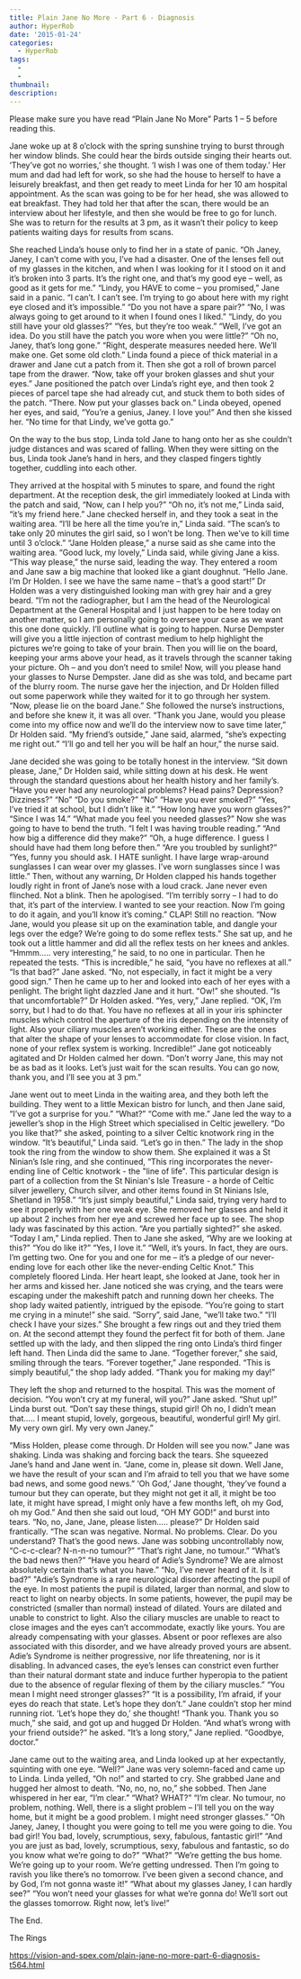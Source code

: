 ```yaml
---
title: Plain Jane No More - Part 6 - Diagnosis
author: HyperRob
date: '2015-01-24'
categories:
  - HyperRob
tags:
  - 
  - 
thumbnail: 
description: 
---
```


Please make sure you have read “Plain Jane No More” Parts 1 – 5 before reading this.


Jane woke up at 8 o’clock with the spring sunshine trying to burst through her window blinds. She could hear the birds outside singing their hearts out. ‘They’ve got no worries,’ she thought. ‘I wish I was one of them today.’ Her mum and dad had left for work, so she had the house to herself to have a leisurely breakfast, and then get ready to meet Linda for her 10 am hospital appointment. As the scan was going to be for her head, she was allowed to eat breakfast. They had told her that after the scan, there would be an interview about her lifestyle, and then she would be free to go for lunch. She was to return for the results at 3 pm, as it wasn’t their policy to keep patients waiting days for results from scans.

She reached Linda’s house only to find her in a state of panic. “Oh Janey, Janey, I can’t come with you, I’ve had a disaster. One of the lenses fell out of my glasses in the kitchen, and when I was looking for it I stood on it and it’s broken into 3 parts. It’s the right one, and that’s my good eye – well, as good as it gets for me.”
“Lindy, you HAVE to come – you promised,” Jane said in a panic.
“I can’t. I can’t see. I’m trying to go about here with my right eye closed and it’s impossible.”
“Do you not have a spare pair?”
“No, I was always going to get around to it when I found ones I liked.”
“Lindy, do you still have your old glasses?”
“Yes, but they’re too weak.”
“Well, I’ve got an idea. Do you still have the patch you wore when you were little?”
“Oh no, Janey, that’s long gone.”
“Right, desperate measures needed here. We’ll make one. Get some old cloth.”
Linda found a piece of thick material in a drawer and Jane cut a patch from it. Then she got a roll of brown parcel tape from the drawer.
“Now, take off your broken glasses and shut your eyes.”
Jane positioned the patch over Linda’s right eye, and then took 2 pieces of parcel tape she had already cut, and stuck them to both sides of the patch.
“There. Now put your glasses back on.” Linda obeyed, opened her eyes, and said, “You’re a genius, Janey. I love you!” And then she kissed her.
“No time for that Lindy, we’ve gotta go.”

On the way to the bus stop, Linda told Jane to hang onto her as she couldn’t judge distances and was scared of falling. When they were sitting on the bus, Linda took Jane’s hand in hers, and they clasped fingers tightly together, cuddling into each other.

They arrived at the hospital with 5 minutes to spare, and found the right department. At the reception desk, the girl immediately looked at Linda with the patch and said, “Now, can I help you?”
“Oh no, it’s not me,” Linda said, “it’s my friend here.” Jane checked herself in, and they took a seat in the waiting area.
“I’ll be here all the time you’re in,” Linda said.
“The scan’s to take only 20 minutes the girl said, so I won’t be long. Then we’ve to kill time until 3 o’clock.”
“Jane Holden please,” a nurse said as she came into the waiting area.
“Good luck, my lovely,” Linda said, while giving Jane a kiss.
“This way please,” the nurse said, leading the way. They entered a room and Jane saw a big machine that looked like a giant doughnut.
“Hello Jane. I’m Dr Holden. I see we have the same name – that’s a good start!”
Dr Holden was a very distinguished looking man with grey hair and a grey beard. “I’m not the radiographer, but I am the head of the Neurological Department at the General Hospital and I just happen to be here today on another matter, so I am personally going to oversee your case as we want this one done quickly. I’ll outline what is going to happen. Nurse Dempster will give you a little injection of contrast medium to help highlight the pictures we’re going to take of your brain. Then you will lie on the board, keeping your arms above your head, as it travels through the scanner taking your picture. Oh – and you don’t need to smile! Now, will you please hand your glasses to Nurse Dempster. Jane did as she was told, and became part of the blurry room. The nurse gave her the injection, and Dr Holden filled out some paperwork while they waited for it to go through her system.
“Now, please lie on the board Jane.” She followed the nurse’s instructions, and before she knew it, it was all over.
“Thank you Jane, would you please come into my office now and we’ll do the interview now to save time later,” Dr Holden said.
“My friend’s outside,” Jane said, alarmed, “she’s expecting me right out.”
“I’ll go and tell her you will be half an hour,” the nurse said.

Jane decided she was going to be totally honest in the interview.
“Sit down please, Jane,” Dr Holden said, while sitting down at his desk. He went through the standard questions about her health history and her family’s.
“Have you ever had any neurological problems? Head pains? Depression? Dizziness?”
“No”
“Do you smoke?”
“No”
“Have you ever smoked?”
“Yes, I’ve tried it at school, but I didn’t like it.”
“How long have you worn glasses?”
“Since I was 14.”
“What made you feel you needed glasses?”
Now she was going to have to bend the truth. “I felt I was having trouble reading.”
“And how big a difference did they make?”
“Oh, a huge difference. I guess I should have had them long before then.”
“Are you troubled by sunlight?”
“Yes, funny you should ask. I HATE sunlight. I have large wrap-around sunglasses I can wear over my glasses. I’ve worn sunglasses since I was little.”
Then, without any warning, Dr Holden clapped his hands together loudly right in front of Jane’s nose with a loud crack. Jane never even flinched. Not a blink. Then he apologised.
“I’m terribly sorry – I had to do that, it’s part of the interview. I wanted to see your reaction. Now I’m going to do it again, and you’ll know it’s coming.”
CLAP! Still no reaction. “Now Jane, would you please sit up on the examination table, and dangle your legs over the edge? We’re going to do some reflex tests.”
She sat up, and he took out a little hammer and did all the reflex tests on her knees and ankles. “Hmmm….. very interesting,” he said, to no one in particular. Then he repeated the tests. “This is incredible,” he said, “you have no reflexes at all.”
“Is that bad?” Jane asked.
“No, not especially, in fact it might be a very good sign.”
Then he came up to her and looked into each of her eyes with a penlight. The bright light dazzled Jane and it hurt. “Ow!” she shouted.
“Is that uncomfortable?” Dr Holden asked.
“Yes, very,” Jane replied.
“OK, I’m sorry, but I had to do that. You have no reflexes at all in your iris sphincter muscles which control the aperture of the iris depending on the intensity of light. Also your ciliary muscles aren’t working either. These are the ones that alter the shape of your lenses to accommodate for close vision. In fact, none of your reflex system is working. Incredible!”
Jane got noticeably agitated and Dr Holden calmed her down. “Don’t worry Jane, this may not be as bad as it looks. Let’s just wait for the scan results. You can go now, thank you, and I’ll see you at 3 pm.”

Jane went out to meet Linda in the waiting area, and they both left the building. They went to a little Mexican bistro for lunch, and then Jane said, “I’ve got a surprise for you.”
“What?”
“Come with me.”
Jane led the way to a jeweller’s shop in the High Street which specialised in Celtic jewellery. “Do you like that?” she asked, pointing to a silver Celtic knotwork ring in the window.
“It’s beautiful,” Linda said.
“Let’s go in then.”
The lady in the shop took the ring from the window to show them. She explained it was a St Ninian’s Isle ring, and she continued, “This ring incorporates the never-ending line of Celtic knotwork - the "line of life". This particular design is part of a collection from the St Ninian's Isle Treasure - a horde of Celtic silver jewellery, Church silver, and other items found in St Ninians Isle, Shetland in 1958.”
“It’s just simply beautiful,” Linda said, trying very hard to see it properly with her one weak eye. She removed her glasses and held it up about 2 inches from her eye and screwed her face up to see. The shop lady was fascinated by this action.
“Are you partially sighted?” she asked.
“Today I am,” Linda replied. Then to Jane she asked, “Why are we looking at this?”
“You do like it?”
“Yes, I love it.”
“Well, it’s yours. In fact, they are ours. I’m getting two. One for you and one for me – it’s a pledge of our never-ending love for each other like the never-ending Celtic Knot.”
This completely floored Linda. Her heart leapt, she looked at Jane, took her in her arms and kissed her. Jane noticed she was crying, and the tears were escaping under the makeshift patch and running down her cheeks. The shop lady waited patiently, intrigued by the episode. “You’re going to start me crying in a minute!” she said.
“Sorry”, said Jane, “we’ll take two.”
“I’ll check I have your sizes.”
She brought a few rings out and they tried them on. At the second attempt they found the perfect fit for both of them. Jane settled up with the lady, and then slipped the ring onto Linda’s third finger left hand. Then Linda did the same to Jane. “Together forever,” she said, smiling through the tears. “Forever together,” Jane responded. “This is simply beautiful,” the shop lady added. “Thank you for making my day!”

They left the shop and returned to the hospital. This was the moment of decision.
“You won’t cry at my funeral, will you?” Jane asked.
“Shut up!” Linda burst out. “Don’t say these things, stupid girl! Oh no, I didn’t mean that….. I meant stupid, lovely, gorgeous, beautiful, wonderful girl! My girl. My very own girl. My very own Janey.”

“Miss Holden, please come through. Dr Holden will see you now.” Jane was shaking. Linda was shaking and forcing back the tears. She squeezed Jane’s hand and Jane went in.
“Jane, come in, please sit down. Well Jane, we have the result of your scan and I’m afraid to tell you that we have some bad news, and some good news.” ‘Oh God,’ Jane thought, ‘they’ve found a tumour but they can operate, but they might not get it all, it might be too late, it might have spread, I might only have a few months left, oh my God, oh my God.” And then she said out loud, “OH MY GOD!” and burst into tears.
“No, no, Jane, Jane, please listen….. please?” Dr Holden said frantically. “The scan was negative. Normal. No problems. Clear. Do you understand? That’s the good news.
Jane was sobbing uncontrollably now, “C-c-c-clear? N-n-n-no tumour?”
“That’s right Jane, no tumour.”
“What’s the bad news then?”
“Have you heard of Adie’s Syndrome? We are almost absolutely certain that’s what you have.”
“No, I’ve never heard of it. Is it bad?”
"Adie’s Syndrome is a rare neurological disorder affecting the pupil of the eye. In most patients the pupil is dilated, larger than normal, and slow to react to light on nearby objects. In some patients, however, the pupil may be constricted (smaller than normal) instead of dilated. Yours are dilated and unable to constrict to light. Also the ciliary muscles are unable to react to close images and the eyes can’t accommodate, exactly like yours. You are already compensating with your glasses. Absent or poor reflexes are also associated with this disorder, and we have already proved yours are absent. Adie’s Syndrome is neither progressive, nor life threatening, nor is it disabling. In advanced cases, the eye’s lenses can constrict even further than their natural dormant state and induce further hyperopia to the patient due to the absence of regular flexing of them by the ciliary muscles.”
“You mean I might need stronger glasses?”
“It is a possibility, I’m afraid, if your eyes do reach that state. Let’s hope they don’t.”
Jane couldn’t stop her mind running riot. ‘Let’s hope they do,’ she thought!
“Thank you. Thank you so much,” she said, and got up and hugged Dr Holden.
“And what’s wrong with your friend outside?” he asked.
“It’s a long story,” Jane replied. “Goodbye, doctor.”

Jane came out to the waiting area, and Linda looked up at her expectantly, squinting with one eye. “Well?”
Jane was very solemn-faced and came up to Linda. Linda yelled, “Oh no!” and started to cry. She grabbed Jane and hugged her almost to death. “No, no, no, no,” she sobbed. Then Jane whispered in her ear, “I’m clear.”
“What? WHAT?”
“I’m clear. No tumour, no problem, nothing. Well, there is a slight problem – I’ll tell you on the way home, but it might be a good problem. I might need stronger glasses.”
“Oh Janey, Janey, I thought you were going to tell me you were going to die. You bad girl! You bad, lovely, scrumptious, sexy, fabulous, fantastic girl!”
“And you are just as bad, lovely, scrumptious, sexy, fabulous and fantastic, so do you know what we’re going to do?”
“What?”
“We’re getting the bus home. We’re going up to your room. We’re getting undressed. Then I’m going to ravish you like there’s no tomorrow. I’ve been given a second chance, and by God, I’m not gonna waste it!”
“What about my glasses Janey, I can hardly see?”
“You won’t need your glasses for what we’re gonna do! We’ll sort out the glasses tomorrow. Right now, let’s live!”

The End.


The Rings

https://vision-and-spex.com/plain-jane-no-more-part-6-diagnosis-t564.html
